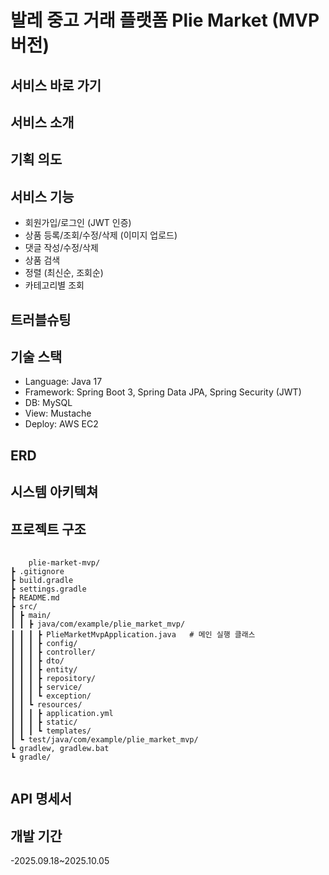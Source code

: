 # 발레 중고 거래 플랫폼 Plie Market (MVP 버전)
## 서비스 바로 가기
## 서비스 소개

## 기획 의도

## 서비스 기능
- 회원가입/로그인 (JWT 인증)
- 상품 등록/조회/수정/삭제 (이미지 업로드)
- 댓글 작성/수정/삭제
- 상품 검색
- 정렬 (최신순, 조회순)
- 카테고리별 조회

## 트러블슈팅

## 기술 스택
- Language: Java 17
- Framework: Spring Boot 3, Spring Data JPA, Spring Security (JWT)
- DB: MySQL
- View: Mustache
- Deploy: AWS EC2

## ERD

## 시스템 아키텍쳐

## 프로젝트 구조
<pre>
  <code>
    plie-market-mvp/
┣ .gitignore
┣ build.gradle
┣ settings.gradle
┣ README.md
┣ src/
┃ ┣ main/
┃ ┃ ┣ java/com/example/plie_market_mvp/
┃ ┃ ┃ ┣ PlieMarketMvpApplication.java   # 메인 실행 클래스
┃ ┃ ┃ ┣ config/                      
┃ ┃ ┃ ┣ controller/               
┃ ┃ ┃ ┣ dto/                           
┃ ┃ ┃ ┣ entity/                      
┃ ┃ ┃ ┣ repository/                  
┃ ┃ ┃ ┣ service/                    
┃ ┃ ┃ ┗ exception/                 
┃ ┃ ┗ resources/
┃ ┃ ┃ ┣ application.yml              
┃ ┃ ┃ ┣ static/                      
┃ ┃ ┃ ┗ templates/            
┃ ┗ test/java/com/example/plie_market_mvp/ 
┗ gradlew, gradlew.bat
┗ gradle/
  </code>
</pre>


## API 명세서

## 개발 기간
-2025.09.18~2025.10.05





